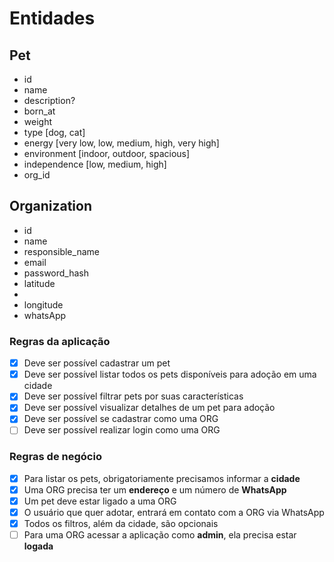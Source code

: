 # Entidades

## Pet

- id
- name
- description?
- born_at
- weight
- type [dog, cat]
- energy [very low, low, medium, high, very high]
- environment [indoor, outdoor, spacious]
- independence [low, medium, high]
- org_id

## Organization

- id
- name
- responsible_name
- email
- password_hash
- latitude
- 
- longitude
- whatsApp

### Regras da aplicação

- [x] Deve ser possível cadastrar um pet <!-- create-pet -->
- [x] Deve ser possível listar todos os pets disponíveis para adoção em uma cidade <!-- search-pets -->
- [x] Deve ser possível filtrar pets por suas características <!-- search-pets -->
- [x] Deve ser possível visualizar detalhes de um pet para adoção <!-- get-pet-details -->
- [x] Deve ser possível se cadastrar como uma ORG <!-- register -->
- [ ] Deve ser possível realizar login como uma ORG <!-- authenticate -->

### Regras de negócio

- [x] Para listar os pets, obrigatoriamente precisamos informar a **cidade**
- [x] Uma ORG precisa ter um **endereço** e um número de **WhatsApp**
- [x] Um pet deve estar ligado a uma ORG
- [x] O usuário que quer adotar, entrará em contato com a ORG via WhatsApp
- [x] Todos os filtros, além da cidade, são opcionais
- [ ] Para uma ORG acessar a aplicação como **admin**, ela precisa estar **logada**